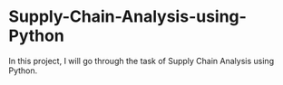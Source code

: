 # Supply-Chain-Analysis-using-Python
In this project, I will go through the task of Supply Chain Analysis using Python.
